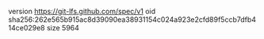 version https://git-lfs.github.com/spec/v1
oid sha256:262e565b915ac8d39090ea38931154c024a923e2cfd89f5ccb7dfb414ce029e8
size 5964

